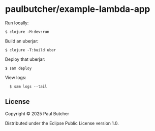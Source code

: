 # paulbutcher/example-lambda-app

Run locally:

    $ clojure -M:dev:run

Build an uberjar:

    $ clojure -T:build uber

Deploy that uberjar:

    $ sam deploy

View logs:

      $ sam logs --tail

## License

Copyright © 2025 Paul Butcher

Distributed under the Eclipse Public License version 1.0.
